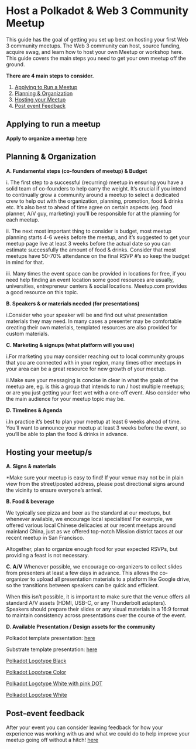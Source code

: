 # Host a Polkadot & Web 3 Community Meetup
This guide has the goal of getting you set up best on hosting your first Web 3 community meetups. The Web 3 community can host, source funding, acquire swag, and learn how to host your own Meetup or workshop here. This guide covers the main steps you need to get your own meetup off the ground. 

**There are 4 main steps to consider.**
1. [Applying to Run a Meetup](#apply)
2. [Planning & Organization](#planning)
3. [Hosting your Meetup](#host)
4. [Post event Feedback](#post) 
 

## Applying to run a meetup <a name="apply"></a>

**Apply to organize a meetup** [here](https://airtable.com/shrl0S6GoqkSozR7C)


## Planning & Organization <a name="planning"></a>

**A. Fundamental steps (co-founders of meetup) & Budget**

  i.	The first step to a successful (recurring) meetup in ensuring you have a solid team of co-founders to help carry the weight. It’s crucial if you intend to continually grow a community around a meetup to select a dedicated crew to help out with the organization, planning, promotion, food & drinks etc. It’s also best to ahead of time agree on certain aspects (eg. food planner, A/V guy, marketing) you’ll be responsible for at the planning for each meetup. 
  
  ii.	The next most important thing to consider is budget, most meetup planning starts 4-6 weeks before the meetup, and it’s suggested to get your meetup page live at least 3 weeks before the actual date so you can estimate successfully the amount of food & drinks. Consider that most meetups have 50-70% attendance on the final RSVP #’s so keep the budget in mind for that.
  
  iii. Many times the event space can be provided in locations for free, if you need help finding an event location some good    resources are usually, universities, entrepreneur centers & social locations. Meetup.com provides a good resource on this topic.
   
   
**B. Speakers & or materials needed (for presentations)**

i.Consider who your speaker will be and find out what presentation materials they may need. In many cases a presenter may be comfortable creating their own materials, templated resources are also provided for custom materials.


**C. Marketing & signups (what platform will you use)**

i.For marketing you may consider reaching out to local community groups that you are connected with in your region, many times other meetups in your area can be a great resource for new growth of your meetup. 

ii.Make sure your messaging is concise in clear in what the goals of the meetup are, eg. is this a group that intends to run / host multiple meetups; or are you just getting your feet wet with a one-off event. Also consider who the main audience for your meetup topic may be.


**D. Timelines & Agenda**

i.In practice it’s best to plan your meetup at least 6 weeks ahead of time. You’ll want to announce your meetup at least 3 weeks before the event, so you’ll be able to plan the food & drinks in advance.


## Hosting your meetup/s <a name="host"></a>

**A. Signs & materials**

*Make sure your meetup is easy to find! If your venue may not be in plain view from the street/posted address, please post directional signs around the vicinity to ensure everyone’s arrival. 
		

**B. Food & beverage**

We typically see pizza and beer as the standard at our meetups, but whenever available, we encourage local specialties! For example, we offered various local Chinese delicacies at our recent meetups around mainland China, just as we offered top-notch Mission district tacos at our recent meetup in San Francisco.
 
Altogether, plan to organize enough food for your expected RSVPs, but providing a feast is not necessary.


**C. A/V** 
Whenever possible, we encourage co-organizers to collect slides from presenters at least a few days in advance. This allows the co-organizer to upload all presentation materials to a platform like Google drive, so the transitions between speakers can be quick and efficient.
 
When this isn’t possible, it is important to make sure that the venue offers all standard A/V assets (HDMI, USB-C, or any Thunderbolt adapters). Speakers should prepare their slides or any visual materials in a 16:9 format to maintain consistency across presentations over the course of the event. 


**D. Available Presentation / Design assets for the community** 

Polkadot template presentation: [here](https://docs.google.com/presentation/d/1mJRdIbddrmn9lemhh2yqjXY6BglxrzmZBG1wxl_gdvo/edit?usp=sharing)

Substrate template presentation: [here](https://docs.google.com/presentation/d/1dhaoLb5V2K_vDe4EJlUcKwePD1nMktr57fOdSo8bHns/edit#slide=id.g45ee0ba2ab_3_12)

[Polkadot Logotype Black](https://www.dropbox.com/sh/aj77gnj4azmursy/AAAoNHsEEbe0sck5iXbsyG4da/Polkadot%20Logotype/PNG?dl=0&preview=Polkadot_Logotype_black.png&subfolder_nav_tracking=1)

[Polkadot Logotype Color](https://www.dropbox.com/sh/aj77gnj4azmursy/AAAoNHsEEbe0sck5iXbsyG4da/Polkadot%20Logotype/PNG?dl=0&preview=Polkadot_Logotype_color.png&subfolder_nav_tracking=1)

[Polkadot Logotype White with pink DOT](https://www.dropbox.com/sh/aj77gnj4azmursy/AAAoNHsEEbe0sck5iXbsyG4da/Polkadot%20Logotype/PNG?dl=0&preview=Polkadot_Logotype_white+pink.png&subfolder_nav_tracking=1)

[Polkadot Logotype White](https://www.dropbox.com/sh/aj77gnj4azmursy/AAAoNHsEEbe0sck5iXbsyG4da/Polkadot%20Logotype/PNG?dl=0&preview=Polkadot_Logotype_white.png&subfolder_nav_tracking=1)

## Post-event feedback <a name="post"></a>
After your event you can consider leaving feedback for how your experience was working with us and what we could do to help improve your meetup going off without a hitch! 
[here](https://airtable.com/shr44bEJL7fMpiaSG)

